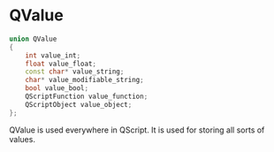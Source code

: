 # QValue

```cpp
union QValue
{
    int value_int;
    float value_float;
    const char* value_string;
    char* value_modifiable_string;
    bool value_bool;
    QScriptFunction value_function;
    QScriptObject value_object;
};
```

QValue is used everywhere in QScript. It is used for storing all sorts of values.